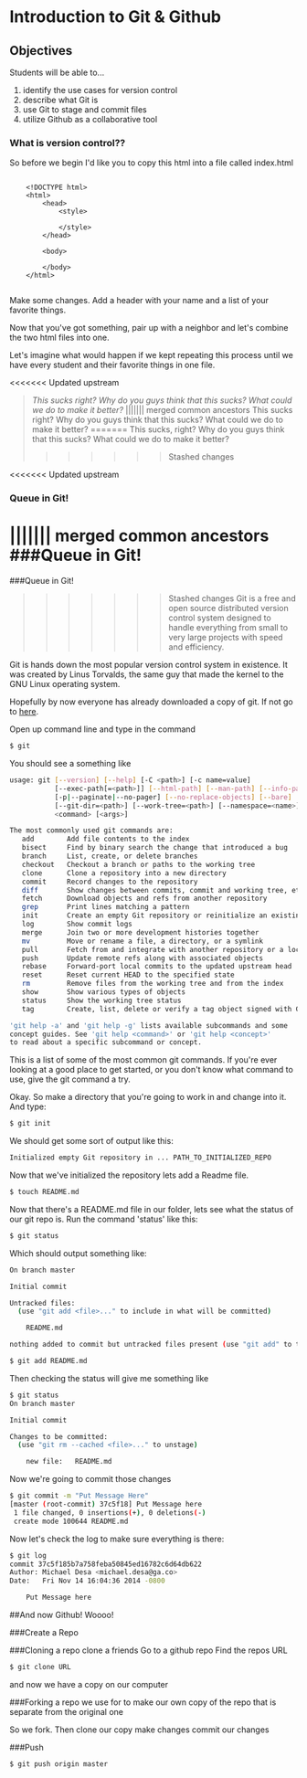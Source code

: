 # Introduction to Git & Github

## Objectives

Students will be able to...

1. identify the use cases for version control
2. describe what Git is
3. use Git to stage and commit files
4. utilize Github as a collaborative tool


### What is version control??

So before we begin I'd like you to copy this html into a file called index.html

```

	<!DOCTYPE html>
	<html>
		<head>
			<style>
		
			</style>
		</head>
	
		<body>
	
		</body>
	</html>
	
```

Make some changes. Add a header with your name and a list of your favorite things.

Now that you've got something, pair up with a neighbor and let's combine the two html files into one.

Let's imagine what would happen if we kept repeating this process until we have every student and their favorite things in one file.

<<<<<<< Updated upstream
> *This sucks right? Why do you guys think that this sucks? What could we do to make it better?*
||||||| merged common ancestors
This sucks right? Why do you guys think that this sucks? What could we do to make it better?
=======
This sucks, right? Why do you guys think that this sucks? What could we do to make it better?
>>>>>>> Stashed changes

<<<<<<< Updated upstream
### Queue in Git!
||||||| merged common ancestors
###Queue in Git!
=======
###Queue in Git!

>>>>>>> Stashed changes
Git is a free and open source distributed version control system designed to handle everything from small to very large projects with speed and efficiency.

Git is hands down the most popular version control system in existence. It was created by Linus Torvalds, the same guy that made the kernel to the GNU Linux operating system.

Hopefully by now everyone has already downloaded a copy of git. If not go to [here](http://git-scm.com/download).

Open up command line and type in the command
```bash
$ git
```
You should see a something like

```bash
usage: git [--version] [--help] [-C <path>] [-c name=value]
           [--exec-path[=<path>]] [--html-path] [--man-path] [--info-path]
           [-p|--paginate|--no-pager] [--no-replace-objects] [--bare]
           [--git-dir=<path>] [--work-tree=<path>] [--namespace=<name>]
           <command> [<args>]

The most commonly used git commands are:
   add        Add file contents to the index
   bisect     Find by binary search the change that introduced a bug
   branch     List, create, or delete branches
   checkout   Checkout a branch or paths to the working tree
   clone      Clone a repository into a new directory
   commit     Record changes to the repository
   diff       Show changes between commits, commit and working tree, etc
   fetch      Download objects and refs from another repository
   grep       Print lines matching a pattern
   init       Create an empty Git repository or reinitialize an existing one
   log        Show commit logs
   merge      Join two or more development histories together
   mv         Move or rename a file, a directory, or a symlink
   pull       Fetch from and integrate with another repository or a local branch
   push       Update remote refs along with associated objects
   rebase     Forward-port local commits to the updated upstream head
   reset      Reset current HEAD to the specified state
   rm         Remove files from the working tree and from the index
   show       Show various types of objects
   status     Show the working tree status
   tag        Create, list, delete or verify a tag object signed with GPG

'git help -a' and 'git help -g' lists available subcommands and some
concept guides. See 'git help <command>' or 'git help <concept>'
to read about a specific subcommand or concept.
```

This is a list of some of the most common git commands. If you're ever looking at a good place to get started, or you don't know what command to use, give the git command a try.

Okay. So make a directory that you're going to work in and change into it. And type:

```bash 
$ git init
```
We should get some sort of output like this:

```bash
Initialized empty Git repository in ... PATH_TO_INITIALIZED_REPO
```

Now that we've initialized the repository lets add a Readme file.

```bash
$ touch README.md
```

Now that there's a README.md file in our folder, lets see what the status of our git repo is. Run the command 'status' like this:

```bash
$ git status
```

Which should output something like:

```bash
On branch master

Initial commit

Untracked files:
  (use "git add <file>..." to include in what will be committed)

	README.md

nothing added to commit but untracked files present (use "git add" to track)
```

```bash
$ git add README.md
```

Then checking the status will give me something like

```bash
$ git status
On branch master

Initial commit

Changes to be committed:
  (use "git rm --cached <file>..." to unstage)

	new file:   README.md
```

Now we're going to commit those changes

```bash
$ git commit -m "Put Message Here"
[master (root-commit) 37c5f18] Put Message here
 1 file changed, 0 insertions(+), 0 deletions(-)
 create mode 100644 README.md
```

Now let's check the log to make sure everything is there:

```bash
$ git log
commit 37c5f185b7a758feba50845ed16782c6d64db622
Author: Michael Desa <michael.desa@ga.co>
Date:   Fri Nov 14 16:04:36 2014 -0800

    Put Message here
```

##And now Github! Woooo!

###Create a Repo

###Cloning a repo clone a friends
Go to a github repo
Find the repos URL

```bash
$ git clone URL
```

and now we have a copy on our computer

###Forking a repo
we use for to make our own copy of the repo that is separate from the original one

So we fork.
Then clone our copy
make changes
commit our changes

###Push

```bash
$ git push origin master
```
